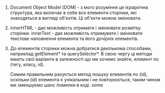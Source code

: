 1.  Document Object Model (DOM) - з мого розуміння це ієрархічна структура, яка включає в себе все елементи сторінки, які знаходяться в вигляді об'єктів. Ці об'єкти можна змінювати.


2. innerHTML - дає можливість отримати і змінювати розмітку сторінки.
   innerText - дає можливість отримувати і змінювати текстове наповнення елемента та його дочірніх елементів.


3. До елементів сторінки можна добратися декількома способами, наприклад  getElement* та querySelector*. В свою чергу ці методи мають свої варіанти в залежності що ми хочемо знайти, елемент по (тегу, класу, id). 
   
   Самим правильним рахується метод пошуку елементів по (id), оскільки (id) елемента є унікальним і не повторюється, таким чином ми зменшуємо шанс помилки в коді. some

